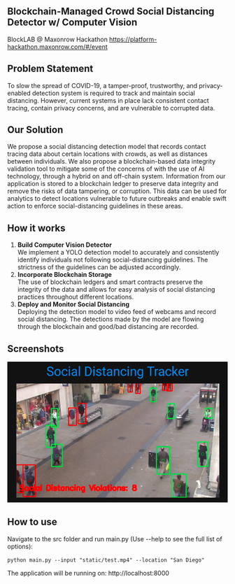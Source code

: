 ## Blockchain-Managed Crowd Social Distancing Detector w/ Computer Vision
BlockLAB @ Maxonrow Hackathon
https://platform-hackathon.maxonrow.com/#/event

## Problem Statement
To slow the spread of COVID-19, a tamper-proof, trustworthy, and privacy-enabled detection system is required to track and maintain social distancing. However, current systems in place lack consistent contact tracing, contain privacy concerns, and are vulnerable to corrupted data.

## Our Solution
We propose a social distancing detection model that records contact tracing data about certain locations with crowds, as well as distances between individuals. We also propose a blockchain-based data integrity validation tool to mitigate some of the concerns of with the use of AI technology, through a hybrid on and off-chain system. Information from our application is stored to a blockchain ledger to preserve data integrity and remove the risks of data tampering, or corruption. This data can be used for analytics to detect locations vulnerable to future outbreaks and enable swift action to enforce social-distancing guidelines in these areas.

## How it works
1. <b>Build Computer Vision Detector </b>\
We implement a YOLO detection model to accurately and consistently identify individuals not following social-distancing guidelines. The strictness of the guidelines can be adjusted accordingly.
2. <b>Incorporate Blockchain Storage </b>\
The use of blockchain ledgers and smart contracts preserve the integrity of the data and allows for easy analysis of social distancing practices throughout different locations.
3. <b>Deploy and Monitor Social Distancing </b>\
Deploying the detection model to video feed of webcams and record social distancing. The detections made by the model are flowing through the blockchain and good/bad distancing are recorded.

## Screenshots
![detector](./screenshots/yolo_detector.png)

## How to use
Navigate to the src folder and run main.py (Use --help to see the full list of options): 
```
python main.py --input "static/test.mp4" --location "San Diego"
```
The application will be running on: http://localhost:8000
